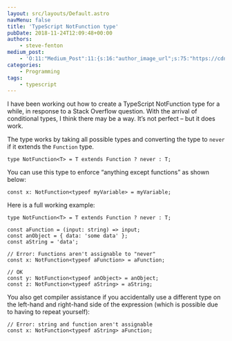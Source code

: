 ```yaml
---
layout: src/layouts/Default.astro
navMenu: false
title: 'TypeScript NotFunction type'
pubDate: 2018-11-24T12:09:48+00:00
authors:
    - steve-fenton
medium_post:
    - 'O:11:"Medium_Post":11:{s:16:"author_image_url";s:75:"https://cdn-images-1.medium.com/fit/c/400/400/1*eXkhfEuF41g5W_xnc_ydLA.jpeg";s:10:"author_url";s:38:"https://medium.com/@steve.fenton.co.uk";s:11:"byline_name";N;s:12:"byline_email";N;s:10:"cross_link";s:3:"yes";s:2:"id";s:11:"e6ed852e0a7";s:21:"follower_notification";s:3:"yes";s:7:"license";s:19:"all-rights-reserved";s:14:"publication_id";s:2:"-1";s:6:"status";s:5:"draft";s:3:"url";s:50:"https://medium.com/@steve.fenton.co.uk/e6ed852e0a7";}'
categories:
    - Programming
tags:
    - typescript
---
```


I have been working out how to create a TypeScript NotFunction type for a while, in response to a Stack Overflow question. With the arrival of conditional types, I think there may be a way. It’s not perfect – but it does work.

The type works by taking all possible types and converting the type to `never` if it extends the `Function` type.

```
type NotFunction<T> = T extends Function ? never : T;
```
You can use this type to enforce “anything except functions” as shown below:

```
const x: NotFunction<typeof myVariable> = myVariable;
```
Here is a full working example:

```
type NotFunction<T> = T extends Function ? never : T;

const aFunction = (input: string) => input;
const anObject = { data: 'some data' };
const aString = 'data';

// Error: Functions aren't assignable to "never"
const x: NotFunction<typeof aFunction> = aFunction;

// OK
const y: NotFunction<typeof anObject> = anObject;
const z: NotFunction<typeof aString> = aString;
```
You also get compiler assistance if you accidentally use a different type on the left-hand and right-hand side of the expression (which is possible due to having to repeat yourself):

```
// Error: string and function aren't assignable
const x: NotFunction<typeof aString> aFunction;
```